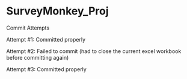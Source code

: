 # SurveyMonkey_Proj

Commit Attempts

Attempt #1: Committed properly

Attempt #2: Failed to commit (had to close the current excel workbook before committing again)

Attempt #3: Committed properly
